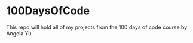 # 100DaysOfCode
This repo will hold all of my projects from the 100 days of code course by Angela Yu.
